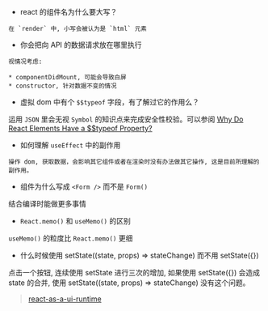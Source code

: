 * react 的组件名为什么要大写？

```
在 `render` 中, 小写会被认为是 `html` 元素
```

* 你会把向 API 的数据请求放在哪里执行

```
视情况考虑:

* componentDidMount, 可能会导致白屏
* constructor, 针对数据不变的情况
```

* 虚拟 dom 中有个 `$$typeof` 字段，有了解过它的作用么？

运用 `JSON` 里会无视 `Symbol` 的知识点来完成安全性校验。可以参阅 [Why Do React Elements Have a $$typeof Property?](https://overreacted.io/why-do-react-elements-have-typeof-property/)

* 如何理解 `useEffect` 中的副作用

```
操作 dom, 获取数据，会影响其它组件或者在渲染时没有办法做其它操作, 这是目前所理解的副作用。
```

* 组件为什么写成 `<Form />` 而不是 `Form()`

结合编译时能做更多事情

* `React.memo()` 和 `useMemo()` 的区别

`useMemo()` 的粒度比 `React.memo()` 更细

* 什么时候使用 setState((state, props) => stateChange) 而不用 setState({})

点击一个按钮, 连续使用 setState 进行三次的增加, 如果使用 setState({}) 会造成 state 的合并, 使用 setState((state, props) => stateChange) 没有这个问题。

> [react-as-a-ui-runtime](https://overreacted.io/react-as-a-ui-runtime/)